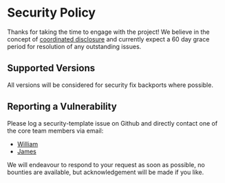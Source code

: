 # Security Policy

Thanks for taking the time to engage with the project! We believe in the concept
of
[coordinated disclosure](https://en.wikipedia.org/wiki/Coordinated_vulnerability_disclosure)
and currently expect a 60 day grace period for resolution of any outstanding
issues.

## Supported Versions

All versions will be considered for security fix backports where possible.

## Reporting a Vulnerability

Please log a security-template issue on Github and directly contact one of the
core team members via email:

- [William](mailto:william@blackhats.net.au)
- [James](mailto:james+kanidm@terminaloutcomes.com)

We will endeavour to respond to your request as soon as possible, no bounties
are available, but acknowledgement will be made if you like.
